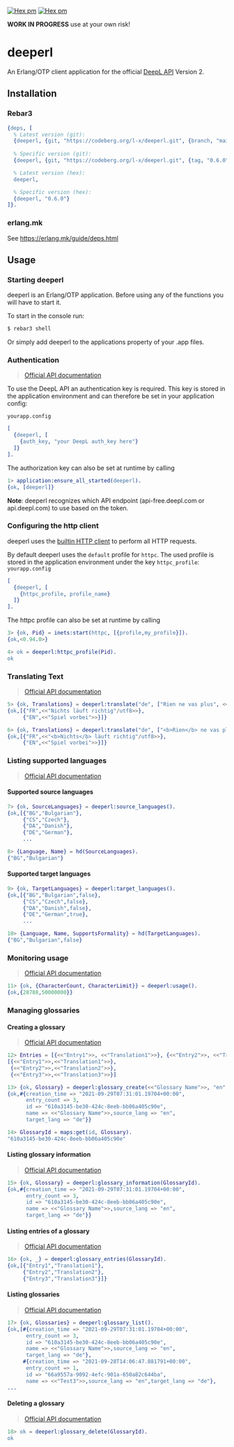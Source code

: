 [![Hex pm](https://img.shields.io/hexpm/l/deeperl.svg?style=flat)](https://hex.pm/packages/deeperl)
[![Hex pm](https://img.shields.io/hexpm/v/deeperl.svg?style=flat)](https://hex.pm/packages/deeperl)

**WORK IN PROGRESS** use at your own risk!

# deeperl

An Erlang/OTP client application for the official [DeepL  API] Version 2.

## Installation

### Rebar3
```erlang
{deps, [
  % Latest version (git):
  {deeperl, {git, "https://codeberg.org/l-x/deeperl.git", {branch, "main"}}},
  
  % Specific version (git):
  {deeperl, {git, "https://codeberg.org/l-x/deeperl.git", {tag, "0.6.0"}}},

  % Latest version (hex):
  deeperl,

  % Specific version (hex):
  {deeperl, "0.6.0"}
]}.
``` 

### erlang.mk
See https://erlang.mk/guide/deps.html

## Usage

### Starting deeperl

deeperl is an Erlang/OTP application. Before using any of the functions you will have to start it.

To start in the console run:
```sh
$ rebar3 shell
```
Or simply add deeperl to the applications property of your .app files.

### Authentication
> [Official API documentation](https://www.deepl.com/docs-api/accessing-the-api/authentication/)

To use the DeepL API an authentication key is required. This key is stored in the application environment and can therefore be set in your application config:

`yourapp.config`
```erlang
[
  {deeperl, [
    {auth_key, "your DeepL auth_key here"}
  ]}
].
```

The authorization key can also be set at runtime by calling
```erlang
1> application:ensure_all_started(deeperl).
{ok, [deeperl]}
```

**Note**: deeperl recognizes which API endpoint (api-free.deepl.com or api.deepl.com) to use based on the token.

### Configuring the http client

deeperl uses the [builtin HTTP client](https://erlang.org/doc/apps/inets/http_client.html) to perform all HTTP requests.

By default deeperl uses the `default` profile for `httpc`. The used profile is stored in the application environment under the key `httpc_profile`:
`yourapp.config`
```erlang
[
  {deeperl, [
    {httpc_profile, profile_name}
  ]}
].
```
The httpc profile can also be set at runtime by calling

```erlang
3> {ok, Pid} = inets:start(httpc, [{profile,my_profile}]).
{ok,<0.94.0>}

4> ok = deeperl:httpc_profile(Pid).
ok
```

### Translating Text
> [Official API documentation](https://www.deepl.com/docs-api/translating-text/)

```erlang
5> {ok, Translations} = deeperl:translate("de", ["Rien ne vas plus", <<"Game over">>]).
{ok,[{"FR",<<"Nichts läuft richtig"/utf8>>},
     {"EN",<<"Spiel vorbei">>}]}

6> {ok, Translations} = deeperl:translate("de", ["<b>Rien</b> ne vas plus", <<"Game over">>], #{tag_handling=>xml, formality=>less}).
{ok,[{"FR",<<"<b>Nichts</b> läuft richtig"/utf8>>},
     {"EN",<<"Spiel vorbei">>}]}
```
### Listing supported languages
> [Official API documentation](https://www.deepl.com/docs-api/other-functions/listing-supported-languages/)

#### Supported source languages
```erlang
7> {ok, SourceLanguages} = deeperl:source_languages().
{ok,[{"BG","Bulgarian"},
     {"CS","Czech"},
     {"DA","Danish"},
     {"DE","German"},
     ...

8> {Language, Name} = hd(SourceLanguages).
{"BG","Bulgarian"}
```

#### Supported target languages
```erlang
9> {ok, TargetLanguages} = deeperl:target_languages().
{ok,[{"BG","Bulgarian",false},
     {"CS","Czech",false},
     {"DA","Danish",false},
     {"DE","German",true},
     ...

10> {Language, Name, SupportsFormality} = hd(TargetLanguages).
{"BG","Bulgarian",false}
```

### Monitoring usage
> [Official API documentation](https://www.deepl.com/docs-api/other-functions/monitoring-usage/)
```erlang
11> {ok, {CharacterCount, CharacterLimit}} = deeperl:usage().
{ok,{28788,50000000}}
```

### Managing glossaries
#### Creating a glossary
> [Official API documentation](https://www.deepl.com/docs-api/managing-glossaries/creating-a-glossary/)

```erlang
12> Entries = [{<<"Entry1">>, <<"Translation1">>}, {<<"Entry2">>, <<"Translation2">>}, {<<Entry3>>, <<"Translation3">>}].
[{<<"Entry1">>,<<"Translation1">>},
 {<<"Entry2">>,<<"Translation2">>},
 {<<"Entry3">>,<<"Translation3">>}]

13> {ok, Glossary} = deeperl:glossary_create(<<"Glossary Name">>, "en", "de", Entries).
{ok,#{creation_time => "2021-09-29T07:31:01.19704+00:00",
      entry_count => 3,
      id => "610a3145-be30-424c-8eeb-bb06a405c90e",
      name => <<"Glossary Name">>,source_lang => "en",
      target_lang => "de"}}

14> GlossaryId = maps:get(id, Glossary).
"610a3145-be30-424c-8eeb-bb06a405c90e"
```

#### Listing glossary information
> [Official API documentation](https://www.deepl.com/docs-api/managing-glossaries/listing-glossary-information/)

```erlang
15> {ok, Glossary} = deeperl:glossary_information(GlossaryId).
{ok,#{creation_time => "2021-09-29T07:31:01.19704+00:00",
      entry_count => 3,
      id => "610a3145-be30-424c-8eeb-bb06a405c90e",
      name => <<"Glossary Name">>,source_lang => "en",
      target_lang => "de"}}
```

#### Listing entries of a glossary
> [Official API documentation](https://www.deepl.com/docs-api/managing-glossaries/listing-entries-of-a-glossary/)

```erlang
16> {ok, _} = deeperl:glossary_entries(GlossaryId).
{ok,[{"Entry1","Translation1"},
     {"Entry2","Translation2"},
     {"Entry3","Translation3"}]}
```

#### Listing glossaries
> [Official API documentation](https://www.deepl.com/docs-api/managing-glossaries/listing-glossaries/)

```erlang
17> {ok, Glossaries} = deeperl:glossary_list().
{ok,[#{creation_time => "2021-09-29T07:31:01.19704+00:00",
      entry_count => 3,
      id => "610a3145-be30-424c-8eeb-bb06a405c90e",
      name => <<"Glossary Name">>,source_lang => "en",
      target_lang => "de"},
     #{creation_time => "2021-09-28T14:06:47.881791+00:00",
      entry_count => 1,
      id => "66a9557a-9092-4efc-901a-650a82c644ba",
      name => <<"Test3">>,source_lang => "en",target_lang => "de"},
...
```

#### Deleting a glossary
> [Official API documentation](https://www.deepl.com/docs-api/managing-glossaries/deleing-a-glossary/)

```erlang
18> ok = deeperl:glossary_delete(GlossaryId).
ok
```

[DeepL  API]: https://www.deepl.com/de/docs-api/
[hex]: https://hex.pm/packages/deeperl
